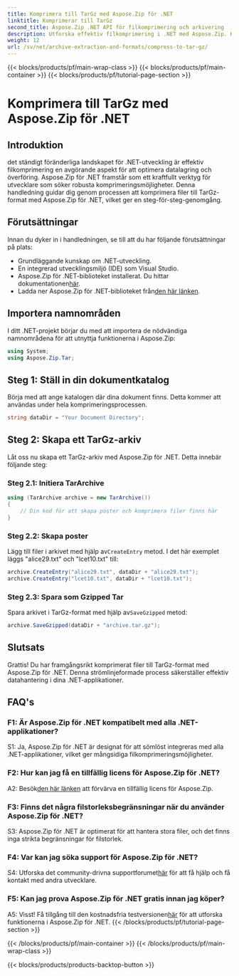 ```yaml
---
title: Komprimera till TarGz med Aspose.Zip för .NET
linktitle: Komprimerar till TarGz
second_title: Aspose.Zip .NET API för filkomprimering och arkivering
description: Utforska effektiv filkomprimering i .NET med Aspose.Zip. Komprimera till TarGz utan ansträngning.
weight: 12
url: /sv/net/archive-extraction-and-formats/compress-to-tar-gz/
---
```


{{< blocks/products/pf/main-wrap-class >}}
{{< blocks/products/pf/main-container >}}
{{< blocks/products/pf/tutorial-page-section >}}

# Komprimera till TarGz med Aspose.Zip för .NET

## Introduktion

det ständigt föränderliga landskapet för .NET-utveckling är effektiv filkomprimering en avgörande aspekt för att optimera datalagring och överföring. Aspose.Zip för .NET framstår som ett kraftfullt verktyg för utvecklare som söker robusta komprimeringsmöjligheter. Denna handledning guidar dig genom processen att komprimera filer till TarGz-format med Aspose.Zip för .NET, vilket ger en steg-för-steg-genomgång.

## Förutsättningar

Innan du dyker in i handledningen, se till att du har följande förutsättningar på plats:

- Grundläggande kunskap om .NET-utveckling.
- En integrerad utvecklingsmiljö (IDE) som Visual Studio.
-  Aspose.Zip för .NET-biblioteket installerat. Du hittar dokumentationen[här](https://reference.aspose.com/zip/net/).
-  Ladda ner Aspose.Zip för .NET-biblioteket från[den här länken](https://releases.aspose.com/zip/net/).

## Importera namnområden

I ditt .NET-projekt börjar du med att importera de nödvändiga namnområdena för att utnyttja funktionerna i Aspose.Zip:

```csharp
using System;
using Aspose.Zip.Tar;
```

## Steg 1: Ställ in din dokumentkatalog

Börja med att ange katalogen där dina dokument finns. Detta kommer att användas under hela komprimeringsprocessen.

```csharp
string dataDir = "Your Document Directory";
```

## Steg 2: Skapa ett TarGz-arkiv

Låt oss nu skapa ett TarGz-arkiv med Aspose.Zip för .NET. Detta innebär följande steg:

### Steg 2.1: Initiera TarArchive

```csharp
using (TarArchive archive = new TarArchive())
{
    // Din kod för att skapa poster och komprimera filer finns här
}
```

### Steg 2.2: Skapa poster

 Lägg till filer i arkivet med hjälp av`CreateEntry` metod. I det här exemplet läggs "alice29.txt" och "lcet10.txt" till:

```csharp
archive.CreateEntry("alice29.txt", dataDir + "alice29.txt");
archive.CreateEntry("lcet10.txt", dataDir + "lcet10.txt");
```

### Steg 2.3: Spara som Gzipped Tar

 Spara arkivet i TarGz-format med hjälp av`SaveGzipped` metod:

```csharp
archive.SaveGzipped(dataDir + "archive.tar.gz");
```

## Slutsats

Grattis! Du har framgångsrikt komprimerat filer till TarGz-format med Aspose.Zip för .NET. Denna strömlinjeformade process säkerställer effektiv datahantering i dina .NET-applikationer.

## FAQ's

### F1: Är Aspose.Zip för .NET kompatibelt med alla .NET-applikationer?
S1: Ja, Aspose.Zip för .NET är designat för att sömlöst integreras med alla .NET-applikationer, vilket ger mångsidiga filkomprimeringsmöjligheter.

### F2: Hur kan jag få en tillfällig licens för Aspose.Zip för .NET?

 A2: Besök[den här länken](https://purchase.aspose.com/temporary-license/) att förvärva en tillfällig licens för Aspose.Zip.

### F3: Finns det några filstorleksbegränsningar när du använder Aspose.Zip för .NET?

S3: Aspose.Zip för .NET är optimerat för att hantera stora filer, och det finns inga strikta begränsningar för filstorlek.

### F4: Var kan jag söka support för Aspose.Zip för .NET?

 S4: Utforska det community-drivna supportforumet[här](https://forum.aspose.com/c/zip/37) för att få hjälp och få kontakt med andra utvecklare.

### F5: Kan jag prova Aspose.Zip för .NET gratis innan jag köper?

 A5: Visst! Få tillgång till den kostnadsfria testversionen[här](https://releases.aspose.com/zip/net) för att utforska funktionerna i Aspose.Zip för .NET.
{{< /blocks/products/pf/tutorial-page-section >}}

{{< /blocks/products/pf/main-container >}}
{{< /blocks/products/pf/main-wrap-class >}}

{{< blocks/products/products-backtop-button >}}
